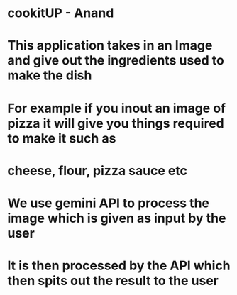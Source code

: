 # cookitUP - Anand

# This application takes in an Image and give out the ingredients used to make the dish

# For example if you inout an image of pizza it will give you things required to make it such as
# cheese, flour,  pizza sauce etc

# We use gemini API to process the image which is given as input by the user
# It is then processed by the API which then spits out the result to the user 

# 





